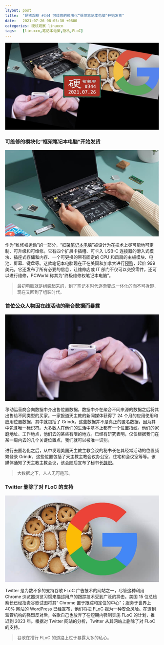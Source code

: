 ```yaml
---
layout: post
title:	"硬核观察 #344 可维修的模块化“框架笔记本电脑”开始发货"
date:	2021-07-26 08:05:30 +0800 
categories:	硬核观察 linuxcn 
tags:	[linuxcn,笔记本电脑,隐私,FLoC]
---
```



![](/Asserts/Images/album/202107/26/080418tp5dvpvppd5v519u.jpg)


### 可维修的模块化“框架笔记本电脑”开始发货


![](/Asserts/Images/album/202107/26/080431dq5bg69mcmxyggh9.jpg)


作为“维修权运动”的一部分，“[框架笔记本电脑](https://frame.work/)”被设计为在技术上尽可能地可定制、可升级和可维修。它有四个扩展卡插槽、可卡入 USB-C 连接器的滑入式模块、插座式存储和内存、一个可更换的带有固定的 CPU 和风扇的主板模块、电池、屏幕、键盘等。这款笔记本电脑现在正在美国和加拿大进行[预购](https://www.cnet.com/tech/computing/framework-laptop-review-a-functional-and-futureproof-13-inches/)，起价 999 美元。它还发布了所有必要的信息，让维修店或 IT 部门不仅可以交换零件，还可以进行维修，PCWorld 称其为“终极维修权笔记本电脑”。



> 
> 最初电脑就是组装起来的，到了笔记本时代逐渐变成一体化的而不可拆卸，现在又回到了组装时代。
> 
> 
> 


### 首位公众人物因在线活动的聚合数据而暴露


![](/Asserts/Images/album/202107/26/080454xno4cs4jov7qoltc.jpg)


移动运营商会向数据中介出售位置数据，数据中介在聚合不同来源的数据之后将其出售给不同类型的买家。一家报道天主教的新闻媒体获得了 24 个月的应用使用和应用位置数据，其中就包括了 Grindr。这些数据并不是真正的匿名数据，因为其中包含唯一标识符。大多数人在他们的生活中基本上都有一个位置指纹。他们的家庭地址、工作地点，他们去的某些有限的地方。已经有研究表明，仅仅根据我们在某一周内去的几个关键位置点，我们就可以被唯一识别。


进行去匿名化之后，从中发现美国天主教主教会议的秘书长在其经常活动的位置频繁登录 Grindr，这些位置包括了天主教主教会议办公室、住宅和会议室等等。该媒体通知了天主教主教会议，该会随后宣布了秘书长[辞职](https://arstechnica.com/tech-policy/2021/07/catholic-priest-quits-after-anonymized-data-revealed-alleged-use-of-grindr/#p3)。



> 
> 大数据之下，人人无可遁形。
> 
> 
> 


### Twitter 删除了对 FLoC 的支持


![](/Asserts/Images/album/202107/26/080513kmsm277g1g437g01.jpg)


Twitter 是为数不多的支持谷歌 FLoC 广告技术的网站之一，尽管这种利用 Chrome 浏览器浏览习惯来描述用户的跟踪技术受到广泛的抨击。美国 15 位总检察长已经指责谷歌试图将其“ Chrome 置于跟踪和定位的中心”；服务于世界上 40% 网站的 WordPress 已经宣布，他们将把 FLoC 视为一种安全风险。在遭到监管机构的强烈反对后，谷歌自己也放弃了在短期内强制实施 FLoC 的计划，推迟到 2023 年。根据对 Twitter 网站的分析，Twitter 从其网站上删除了对 FLoC 的支持。



> 
> 谷歌在推行 FLoC 的道路上过于暴露太多的私心。
> 
> 
>
